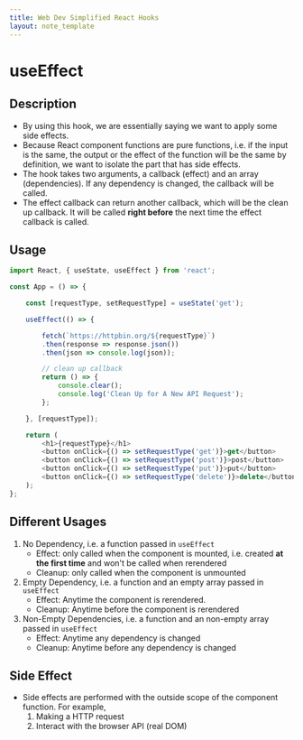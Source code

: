 ```yaml
---
title: Web Dev Simplified React Hooks
layout: note_template
---
```


# useEffect

## Description

- By using this hook, we are essentially saying we want to apply some side effects.
- Because React component functions are pure functions, i.e. if the input is the same, the output or the effect of the function will be the same by definition, we want to isolate the part that has side effects.
- The hook takes two arguments, a callback (effect) and an array (dependencies). If any dependency is changed, the callback will be called.
- The effect callback can return another callback, which will be the clean up callback. It will be called **right before** the next time the effect callback is called.

## Usage

```js
import React, { useState, useEffect } from 'react';

const App = () => {

    const [requestType, setRequestType] = useState('get');

    useEffect(() => {

        fetch(`https://httpbin.org/${requestType}`)
        .then(response => response.json())
        .then(json => console.log(json));

        // clean up callback
        return () => {
            console.clear();
            console.log('Clean Up for A New API Request');
        };

    }, [requestType]);

    return (
        <h1>{requestType}</h1>
        <button onClick={() => setRequestType('get')}>get</button>
        <button onClick={() => setRequestType('post')}>post</button>
        <button onClick={() => setRequestType('put')}>put</button>
        <button onClick={() => setRequestType('delete')}>delete</button>
    );
};
```

## Different Usages
1. No Dependency, i.e. a function passed in `useEffect`
    - Effect: only called when the component is mounted, i.e. created **at the first time** and won't be called when rerendered
    - Cleanup: only called when the component is unmounted
2. Empty Dependency, i.e. a function and an empty array passed in `useEffect`
    - Effect: Anytime the component is rerendered.
    - Cleanup: Anytime before the component is rerendered
3. Non-Empty Dependencies, i.e. a function and an non-empty array passed in `useEffect`
    - Effect: Anytime any dependency is changed
    - Cleanup: Anytime before any dependency is changed

## Side Effect

- Side effects are performed with the outside scope of the component function. For example,
  1. Making a HTTP request
  2. Interact with the browser API (real DOM)
